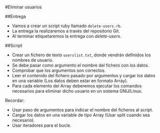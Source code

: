 
#Eliminar usuarios

##Entrega
* Vamos a crear un script ruby llamado `delete-users.rb`.
* La entrega la realizaremos a través del repositorio Git.
* Al terminar etiquetaremos la entrega con *delete-users*.

##Script
* Crear un fichero de texto `userslist.txt`, donde vendrán definidos
los nombres de usuario.
* Se debe pasar como argumento el nombre del fichero con los datos.
* Comprobar que los argumentos son correctos.
* Leer el contenido del fichero pasado por argumentos y cargar los datos
en una variable (Los datos deben estar en formato Array).
* Para cada elemento del Array deberemos ejecutar los comandos necesarios
para eliminar dicho usuario en un sistema GNU/Linux.

Recordar:
* Usar paso de argumentos para indicar el nombre del ficheros al script.
* Cargar los datos en una variable de tipo Array (Usar split cuando sea necesario).
* Usar iteradores para el bucle.
